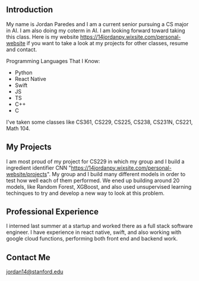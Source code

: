 ## Introduction
My name is Jordan Paredes and I am a current senior pursuing a CS major in AI. I am also doing my coterm in AI. I am looking forward toward taking this class.
Here is my website https://14jordanpy.wixsite.com/personal-website if you want to take a look at my projects for other classes, resume and contact. 

Programming Languages That I Know:
- Python 
- React Native 
- Swift
- JS
- TS
- C++ 
- C 

I've taken some classes like  CS361, CS229, CS225, CS238, CS231N, CS221, Math 104. 

## My Projects

I am most proud of my project for CS229 in which my group and I build a ingredient identifier CNN "https://14jordanpy.wixsite.com/personal-website/projects". 
My group and I build many different models in order to test how well each of them performed. We ened up building around 20 models, like Random Forest, XGBoost, and also 
used unsupervised learning techinques to try and develop a new way to look at this problem.

## Professional Experience
I interned last summer at a startup and worked there as a full stack software engineer. 
I have experience in react native, swift, and also working with google
cloud functions, performing both front end and backend work. 

## Contact Me
jordan14@stanford.edu

                                                              